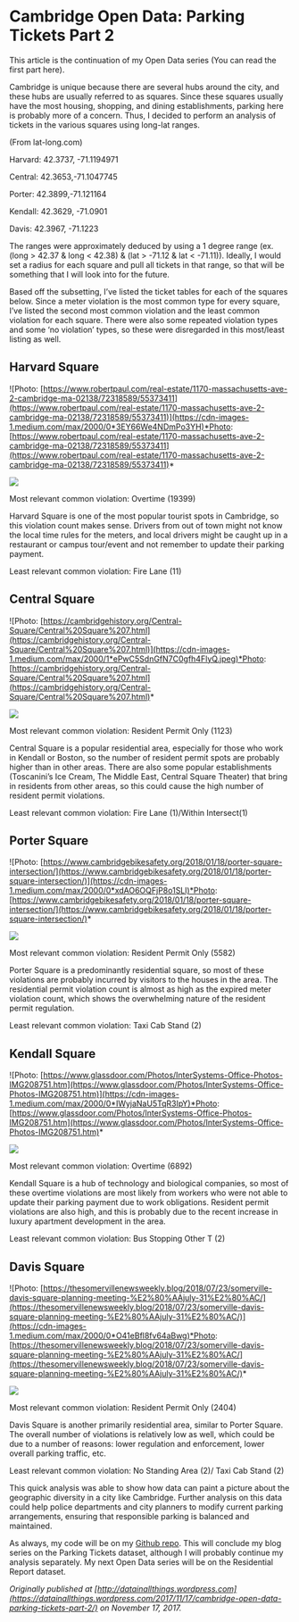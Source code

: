 
# Cambridge Open Data: Parking Tickets Part 2

This article is the continuation of my Open Data series (You can read the first part here).

Cambridge is unique because there are several hubs around the city, and these hubs are usually referred to as squares. Since these squares usually have the most housing, shopping, and dining establishments, parking here is probably more of a concern. Thus, I decided to perform an analysis of tickets in the various squares using long-lat ranges.

(From lat-long.com)

Harvard: 42.3737, -71.1194971

Central: 42.3653,-71.1047745

Porter: 42.3899,-71.121164

Kendall: 42.3629, -71.0901

Davis: 42.3967, -71.1223

The ranges were approximately deduced by using a 1 degree range (ex. (long > 42.37 & long < 42.38) & (lat > -71.12 & lat < -71.11)). Ideally, I would set a radius for each square and pull all tickets in that range, so that will be something that I will look into for the future.

Based off the subsetting, I’ve listed the ticket tables for each of the squares below. Since a meter violation is the most common type for every square, I’ve listed the second most common violation and the least common violation for each square. There were also some repeated violation types and some ‘no violation’ types, so these were disregarded in this most/least listing as well.

## Harvard Square

![Photo: [https://www.robertpaul.com/real-estate/1170-massachusetts-ave-2-cambridge-ma-02138/72318589/55373411](https://www.robertpaul.com/real-estate/1170-massachusetts-ave-2-cambridge-ma-02138/72318589/55373411)](https://cdn-images-1.medium.com/max/2000/0*3EY66We4NDmPo3YH)*Photo: [https://www.robertpaul.com/real-estate/1170-massachusetts-ave-2-cambridge-ma-02138/72318589/55373411](https://www.robertpaul.com/real-estate/1170-massachusetts-ave-2-cambridge-ma-02138/72318589/55373411)*

![](https://cdn-images-1.medium.com/max/2000/0*xEX-DO5ooiBCDa7n)

Most relevant common violation: Overtime (19399)

Harvard Square is one of the most popular tourist spots in Cambridge, so this violation count makes sense. Drivers from out of town might not know the local time rules for the meters, and local drivers might be caught up in a restaurant or campus tour/event and not remember to update their parking payment.

Least relevant common violation: Fire Lane (11)

## Central Square

![Photo: [https://cambridgehistory.org/Central-Square/Central%20Square%207.html](https://cambridgehistory.org/Central-Square/Central%20Square%207.html)](https://cdn-images-1.medium.com/max/2000/1*ePwC5SdnGfN7C0gfh4FlyQ.jpeg)*Photo: [https://cambridgehistory.org/Central-Square/Central%20Square%207.html](https://cambridgehistory.org/Central-Square/Central%20Square%207.html)*

![](https://cdn-images-1.medium.com/max/2000/0*muy-lgBXcBjBovlx)

Most relevant common violation: Resident Permit Only (1123)

Central Square is a popular residential area, especially for those who work in Kendall or Boston, so the number of resident permit spots are probably higher than in other areas. There are also some popular establishments (Toscanini’s Ice Cream, The Middle East, Central Square Theater) that bring in residents from other areas, so this could cause the high number of resident permit violations.

Least relevant common violation: Fire Lane (1)/Within Intersect(1)

## Porter Square

![Photo: [https://www.cambridgebikesafety.org/2018/01/18/porter-square-intersection/](https://www.cambridgebikesafety.org/2018/01/18/porter-square-intersection/)](https://cdn-images-1.medium.com/max/2000/0*xdAO6OQFjP8o1SLl)*Photo: [https://www.cambridgebikesafety.org/2018/01/18/porter-square-intersection/](https://www.cambridgebikesafety.org/2018/01/18/porter-square-intersection/)*

![](https://cdn-images-1.medium.com/max/2000/0*4TX6coqSFLtDUL-c)

Most relevant common violation: Resident Permit Only (5582)

Porter Square is a predominantly residential square, so most of these violations are probably incurred by visitors to the houses in the area. The residential permit violation count is almost as high as the expired meter violation count, which shows the overwhelming nature of the resident permit regulation.

Least relevant common violation: Taxi Cab Stand (2)

## Kendall Square

![Photo: [https://www.glassdoor.com/Photos/InterSystems-Office-Photos-IMG208751.htm](https://www.glassdoor.com/Photos/InterSystems-Office-Photos-IMG208751.htm)](https://cdn-images-1.medium.com/max/2000/0*IWyjaNaU5TqR3IpY)*Photo: [https://www.glassdoor.com/Photos/InterSystems-Office-Photos-IMG208751.htm](https://www.glassdoor.com/Photos/InterSystems-Office-Photos-IMG208751.htm)*

![](https://cdn-images-1.medium.com/max/2000/0*UFSqCb7b1Mvnb-bl)

Most relevant common violation: Overtime (6892)

Kendall Square is a hub of technology and biological companies, so most of these overtime violations are most likely from workers who were not able to update their parking payment due to work obligations. Resident permit violations are also high, and this is probably due to the recent increase in luxury apartment development in the area.

Least relevant common violation: Bus Stopping Other T (2)

## Davis Square

![Photo: [https://thesomervillenewsweekly.blog/2018/07/23/somerville-davis-square-planning-meeting-%E2%80%AAjuly-31%E2%80%AC/](https://thesomervillenewsweekly.blog/2018/07/23/somerville-davis-square-planning-meeting-%E2%80%AAjuly-31%E2%80%AC/)](https://cdn-images-1.medium.com/max/2000/0*O41eBfl8fv64aBwg)*Photo: [https://thesomervillenewsweekly.blog/2018/07/23/somerville-davis-square-planning-meeting-%E2%80%AAjuly-31%E2%80%AC/](https://thesomervillenewsweekly.blog/2018/07/23/somerville-davis-square-planning-meeting-%E2%80%AAjuly-31%E2%80%AC/)*

![](https://cdn-images-1.medium.com/max/2000/0*WlIP8vpVBQNI61gL)

Most relevant common violation: Resident Permit Only (2404)

Davis Square is another primarily residential area, similar to Porter Square. The overall number of violations is relatively low as well, which could be due to a number of reasons: lower regulation and enforcement, lower overall parking traffic, etc.

Least relevant common violation: No Standing Area (2)/ Taxi Cab Stand (2)

This quick analysis was able to show how data can paint a picture about the geographic diversity in a city like Cambridge. Further analysis on this data could help police departments and city planners to modify current parking arrangements, ensuring that responsible parking is balanced and maintained.

As always, my code will be on my [Github repo](https://github.com/vkumaresan/Open-Data). This will conclude my blog series on the Parking Tickets dataset, although I will probably continue my analysis separately. My next Open Data series will be on the Residential Report dataset.

*Originally published at [http://datainallthings.wordpress.com](https://datainallthings.wordpress.com/2017/11/17/cambridge-open-data-parking-tickets-part-2/) on November 17, 2017.*
